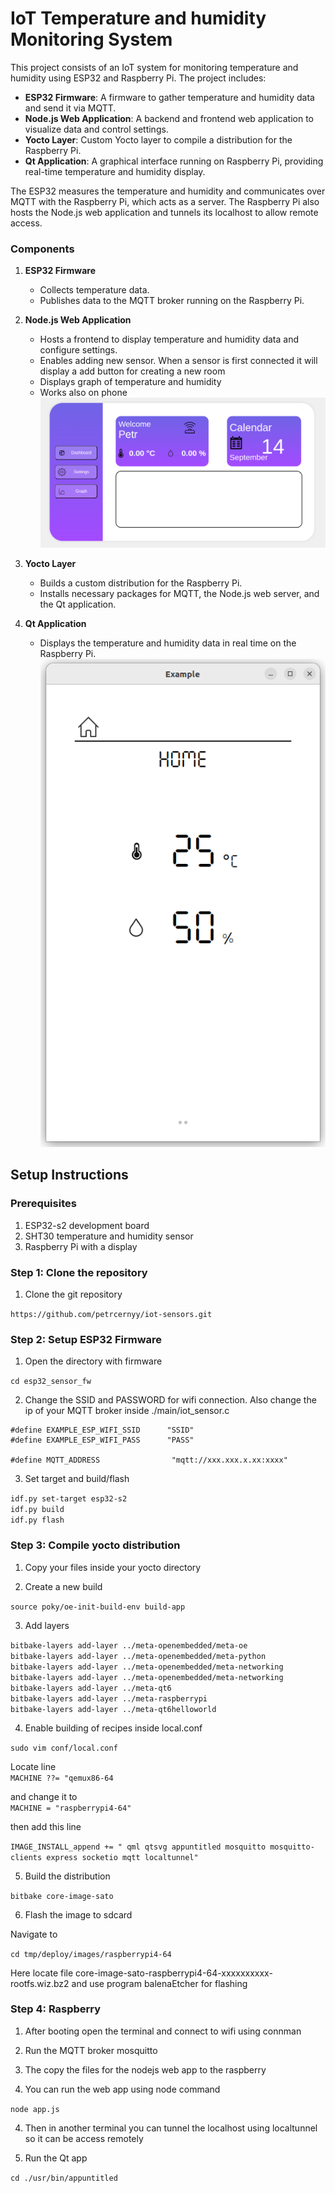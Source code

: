 # IoT Temperature and humidity Monitoring System

This project consists of an IoT system for monitoring temperature and humidity using ESP32 and Raspberry Pi. The project includes:

- **ESP32 Firmware**: A firmware to gather temperature and humidity data and send it via MQTT.
- **Node.js Web Application**: A backend and frontend web application to visualize data and control settings.
- **Yocto Layer**: Custom Yocto layer to compile a distribution for the Raspberry Pi.
- **Qt Application**: A graphical interface running on Raspberry Pi, providing real-time temperature and humidity display.

The ESP32 measures the temperature and humidity and communicates over MQTT with the Raspberry Pi, which acts as a server. The Raspberry Pi also hosts the Node.js web application and tunnels its localhost to allow remote access.

### Components

1. **ESP32 Firmware**  
   - Collects temperature data.
   - Publishes data to the MQTT broker running on the Raspberry Pi.

2. **Node.js Web Application**  
   - Hosts a frontend to display temperature and humidity data and configure settings.
   - Enables adding new sensor. When a sensor is first connected it will display a add button for creating a new room
   - Displays graph of temperature and humidity
   - Works also on phone
![Nodejs Web application](./images/nodejsweb.png)

3. **Yocto Layer**  
   - Builds a custom distribution for the Raspberry Pi.
   - Installs necessary packages for MQTT, the Node.js web server, and the Qt application.

4. **Qt Application**  
   - Displays the temperature and humidity data in real time on the Raspberry Pi.
![Qt application](./images/qtapp.png)


## Setup Instructions

### Prerequisites

1. ESP32-s2 development board
2. SHT30 temperature and humidity sensor
3. Raspberry Pi with a display

### Step 1: Clone the repository

1. Clone the git repository

`https://github.com/petrcernyy/iot-sensors.git`

### Step 2: Setup ESP32 Firmware

1. Open the directory with firmware
   
`cd esp32_sensor_fw`

2. Change the SSID and PASSWORD for wifi connection. Also change the ip of your MQTT broker inside ./main/iot_sensor.c

```
#define EXAMPLE_ESP_WIFI_SSID      "SSID"
#define EXAMPLE_ESP_WIFI_PASS      "PASS"

#define MQTT_ADDRESS                "mqtt://xxx.xxx.x.xx:xxxx"
```

3. Set target and build/flash

`idf.py set-target esp32-s2`\
`idf.py build`\
`idf.py flash`

### Step 3: Compile yocto distribution

1. Copy your files inside your yocto directory

2. Create a new build

`source poky/oe-init-build-env build-app`

3. Add layers

`bitbake-layers add-layer ../meta-openembedded/meta-oe`\
`bitbake-layers add-layer ../meta-openembedded/meta-python`\
`bitbake-layers add-layer ../meta-openembedded/meta-networking`\
`bitbake-layers add-layer ../meta-openembedded/meta-networking`\
`bitbake-layers add-layer ../meta-qt6`\
`bitbake-layers add-layer ../meta-raspberrypi`\
`bitbake-layers add-layer ../meta-qt6helloworld`

4. Enable building of recipes inside local.conf

`sudo vim conf/local.conf`

Locate line\
`MACHINE ??= "qemux86-64`

and change it to \
`MACHINE = "raspberrypi4-64"`

then add this line

`IMAGE_INSTALL_append += " qml qtsvg appuntitled mosquitto mosquitto-clients express socketio mqtt localtunnel"`

5. Build the distribution

`bitbake core-image-sato`

6. Flash the image to sdcard

Navigate to 

`cd tmp/deploy/images/raspberrypi4-64`

Here locate file core-image-sato-raspberrypi4-64-xxxxxxxxxx-rootfs.wiz.bz2 and use program balenaEtcher for flashing

### Step 4: Raspberry

1. After booting open the terminal and connect to wifi using connman

2. Run the MQTT broker mosquitto

3. The copy the files for the nodejs web app to the raspberry

4. You can run the web app using node command

`node app.js`

4. Then in another terminal you can tunnel the localhost using localtunnel so it can be access remotely

5. Run the Qt app

`cd ./usr/bin/appuntitled`
